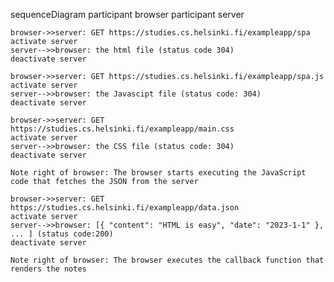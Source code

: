 sequenceDiagram
    participant browser
    participant server

    browser->>server: GET https://studies.cs.helsinki.fi/exampleapp/spa
    activate server
    server-->>browser: the html file (status code 304)
    deactivate server

    browser->>server: GET https://studies.cs.helsinki.fi/exampleapp/spa.js
    activate server
    server-->>browser: the Javascipt file (status code: 304)
    deactivate server

    browser->>server: GET https://studies.cs.helsinki.fi/exampleapp/main.css
    activate server
    server-->>browser: the CSS file (status code: 304)
    deactivate server

    Note right of browser: The browser starts executing the JavaScript code that fetches the JSON from the server

    browser->>server: GET https://studies.cs.helsinki.fi/exampleapp/data.json
    activate server
    server-->>browser: [{ "content": "HTML is easy", "date": "2023-1-1" }, ... ] (status code:200)
    deactivate server 

    Note right of browser: The browser executes the callback function that renders the notes
            